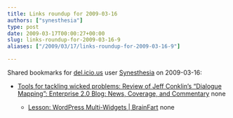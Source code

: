 ```yaml
---
title: Links roundup for 2009-03-16
authors: ["synesthesia"]
type: post
date: 2009-03-17T00:00:27+00:00
slug: links-roundup-for-2009-03-16-9 
aliases: ["/2009/03/17/links-roundup-for-2009-03-16-9"]

---
```

Shared bookmarks for [del.icio.us][1] user [Synesthesia][2] on 2009-03-16:

  * [Tools for tackling wicked problems: Review of Jeff Conklin&rsquo;s &ldquo;Dialogue Mapping&rdquo;: Enterprise 2.0 Blog: News, Coverage, and Commentary][3] 
    none</li> 
    
      * [Lesson: WordPress Multi-Widgets | BrainFart][4] 
        none</li> </ul>

 [1]: https://del.icio.us/
 [2]: https://del.icio.us/synesthesia
 [3]: https://www.fastforwardblog.com/2009/03/12/tools-for-tackling-wicked-problems-review-of-jeff-conklins-dialogue-mapping
 [4]: https://brainfart.com.ua/post/lesson-wordpress-multi-widgets